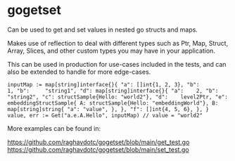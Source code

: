 # gogetset

Can be used to get and set values in nested go structs and maps. 

Makes use of reflection to deal with different types such as Ptr, Map, Struct, Array, Slices, and other custom types you may have in your application.

This can be used in production for use-cases included in the tests, and can also be extended to handle for more edge-cases.


`
inputMap := map[string]interface{}{
		"a": []int{1, 2, 3},
		"b":        1,
		"b":     "string1",
		"d": map[string]interface{}{
			"a":    2,
			"b": "string2",
			"c": structSample{Hello: "world2"},
			"d":    level2Ptr,
			"e": embeddingStructSample{
				A: structSample{Hello: "embeddingWorld"},
				B: map[string]string{
					"a": "value",
				},
			},
			"f": []int{4, 5, 6},
		},
	}
value, err := Get("a.e.A.Hello", inputMap)
// value = "world2"
`


More examples can be found in:

https://github.com/raghavdotc/gogetset/blob/main/get_test.go
https://github.com/raghavdotc/gogetset/blob/main/set_test.go
